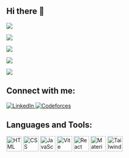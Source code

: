## Hi there 👋

<!--
**nadira2003/nadira2003** is a ✨ _special_ ✨ repository because its `README.md` (this file) appears on your GitHub profile.

Here are some ideas to get you started:

- 🔭 I’m currently working on ...
- 🌱 I’m currently learning ...
- 👯 I’m looking to collaborate on ...
- 🤔 I’m looking for help with ...
- 💬 Ask me about ...
- 📫 How to reach me: ...
- 😄 Pronouns: ...
- ⚡ Fun fact: ...
-->
![](http://github-profile-summary-cards.vercel.app/api/cards/profile-details?username=nadira2003&theme=2077)

![](http://github-profile-summary-cards.vercel.app/api/cards/repos-per-language?username=nadira2003&theme=2077)

![](http://github-profile-summary-cards.vercel.app/api/cards/most-commit-language?username=nadira2003&theme=2077)

![](http://github-profile-summary-cards.vercel.app/api/cards/stats?username=nadira2003&theme=2077)


![](http://github-profile-summary-cards.vercel.app/api/cards/productive-time?username=nadira2003&theme=2077&utcOffset=8)

## Connect with me:
<p align="left">
  <a href="https://www.linkedin.com/in/nadira-kutmawi-73604a209" target="_blank">
    <img src="https://img.shields.io/badge/LinkedIn-blue?logo=linkedin&style=for-the-badge" alt="LinkedIn"/>
  </a>
  <a href="https://codeforces.com/profile/nadira.kutmawi2003" target="_blank">
    <img src="https://img.shields.io/badge/Codeforces-orange?logo=codeforces&style=for-the-badge" alt="Codeforces"/>
  </a>
</p>


## Languages and Tools:
<p align="left">
  <img src="https://cdn.jsdelivr.net/gh/devicons/devicon/icons/html5/html5-original.svg" width="40" alt="HTML"/>
  <img src="https://cdn.jsdelivr.net/gh/devicons/devicon/icons/css3/css3-original.svg" width="40" alt="CSS"/>
  <img src="https://cdn.jsdelivr.net/gh/devicons/devicon/icons/javascript/javascript-original.svg" width="40" alt="JavaScript"/>
  <img src="https://cdn.jsdelivr.net/gh/devicons/devicon/icons/vite/vite-original.svg" width="40" alt="Vite"/>
  <img src="https://cdn.jsdelivr.net/gh/devicons/devicon/icons/react/react-original.svg" width="40" alt="React Native"/>
  <img src="https://cdn.jsdelivr.net/gh/devicons/devicon/icons/materialui/materialui-original.svg" width="40" alt="Material UI"/>
  <img src="https://cdn.jsdelivr.net/gh/devicons/devicon/icons/tailwindcss/tailwindcss-plain.svg" width="40" alt="Tailwind CSS"/>
</p>
